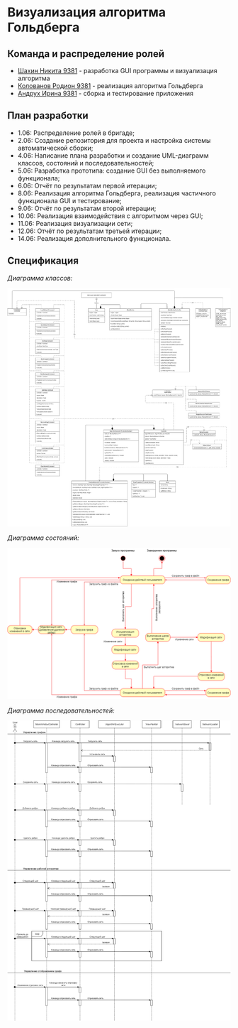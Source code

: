# Визуализация алгоритма Гольдберга

## Команда и распределение ролей

* [Шахин Никита 9381](https://github.com/shakhinn) - разработка GUI программы и визуализация алгоритма
* [Колованов Родион 9381](https://github.com/TheLifes08) -  реализация алгоритма Гольдберга
* [Андрух Ирина 9381](https://github.com/Irina8888) - сборка и тестирование приложения

## План разработки

* 1.06: Распределение ролей в бригаде;
* 2.06: Создание репозитория для проекта и настройка системы автоматической сборки;
* 4.06: Написание плана разработки и создание UML-диаграмм классов, состояний и последовательностей;
* 5.06: Разработка прототипа: создание GUI без выполняемого функционала;
* 6.06: Отчёт по результатам первой итерации;
* 8.06: Реализация алгоритма Гольдберга, реализация частичного функционала GUI и тестирование;
* 9.06: Отчёт по результатам второй итерации;
* 10.06: Реализация взаимодействия с алгоритмом через GUI;
* 11.06: Реализация визуализации сети;
* 12.06: Отчёт по результатам третьей итерации;
* 14.06: Реализация дополнительного функционала.

## Спецификация

*Диаграмма классов:*

![](docs/UML-Classes.png)

*Диаграмма состояний:*

![](docs/UML-States.png)

*Диаграмма последовательностей:*

![](docs/UML-Sequence.png)
